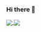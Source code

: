 ### Hi there 👋

<a href="https://github.com/rafaelfranca1">
  <img align="center" src="https://github-readme-stats.vercel.app/api?username=rafaelfranca1&theme=github_dark&show_icons=true&rank_icon=github&hide_border=true" />
  <img align="center" src="https://github-readme-stats.vercel.app/api/top-langs/?username=rafaelfranca1&layout=compact&theme=github_dark&hide_border=true" />
</a>

